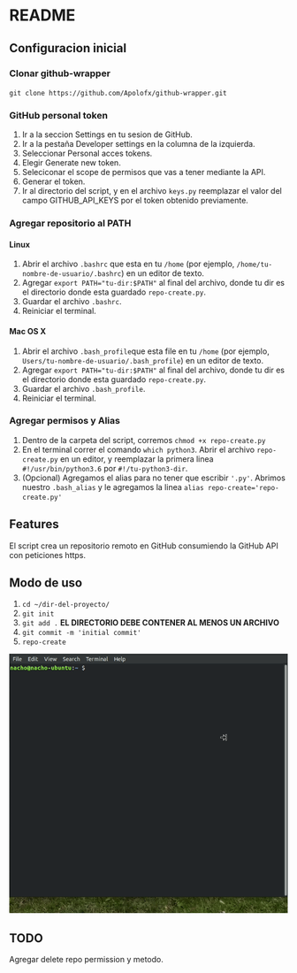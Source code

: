 # README

## Configuracion inicial

### Clonar github-wrapper

`git clone https://github.com/Apolofx/github-wrapper.git`

### GitHub personal token

1. Ir a la seccion Settings en tu sesion de GitHub.
2. Ir a la pestaña Developer settings en la columna de la izquierda.
3. Seleccionar Personal acces tokens.
4. Elegir Generate new token.
5. Seleciconar el scope de permisos que vas a tener mediante la API.
6. Generar el token.
7. Ir al directorio del script, y en el archivo `keys.py` reemplazar el valor del campo GITHUB_API_KEYS por el token obtenido previamente.

### Agregar repositorio al PATH

#### Linux

1. Abrir el archivo `.bashrc` que esta en tu `/home` (por ejemplo, `/home/tu-nombre-de-usuario/.bashrc`) en un editor de texto.
2. Agregar `export PATH="tu-dir:$PATH"` al final del archivo, donde tu dir es el directorio donde esta guardado `repo-create.py`.
3. Guardar el archivo `.bashrc`.
4. Reiniciar el terminal.

#### Mac OS X

1. Abrir el archivo `.bash_profile`que esta file en tu `/home` (por ejemplo, `Users/tu-nombre-de-usuario/.bash_profile`) en un editor de texto.
2. Agregar `export PATH="tu-dir:$PATH"` al final del archivo, donde tu dir es el directorio donde esta guardado `repo-create.py`.
3. Guardar el archivo `.bash_profile`.
4. Reiniciar el terminal.

### Agregar permisos y Alias

1. Dentro de la carpeta del script, corremos `chmod +x repo-create.py`
2. En el terminal correr el comando `which python3`. Abrir el archivo `repo-create.py` en un editor, y reemplazar la primera linea `#!/usr/bin/python3.6` por `#!/tu-python3-dir`.
3. (Opcional) Agregamos el alias para no tener que escribir `'.py'`. Abrimos nuestro `.bash_alias` y le agregamos la linea `alias repo-create='repo-create.py'`

## Features

El script crea un repositorio remoto en GitHub consumiendo la GitHub API con peticiones https.

## Modo de uso

1. `cd ~/dir-del-proyecto/`
2. `git init`
3. `git add .` **EL DIRECTORIO DEBE CONTENER AL MENOS UN ARCHIVO**
4. `git commit -m 'initial commit'`
5. `repo-create`

![](demo/demo.gif)

## TODO

Agregar delete repo permission y metodo.
